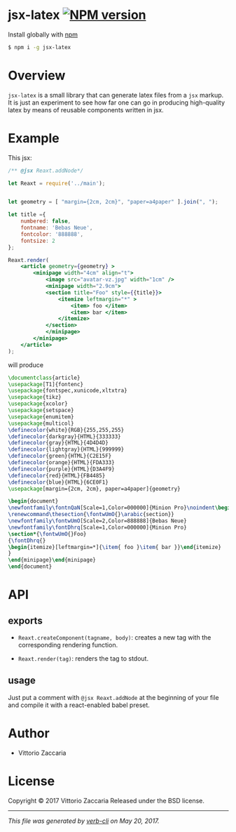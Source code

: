 # jsx-latex [![NPM version](https://badge.fury.io/js/jsx-latex.svg)](http://badge.fury.io/js/jsx-latex)

Install globally with [npm](https://www.npmjs.com/)

```sh
$ npm i -g jsx-latex
```

Overview
========

`jsx-latex` is a small library that can generate latex files from a
`jsx` markup. It is just an experiment to see how far one can go in
producing high-quality latex by means of reusable components written in
jsx.

Example
=======

This jsx:

``` jsx
/** @jsx Reaxt.addNode*/

let Reaxt = require('../main');


let geometry = [ "margin={2cm, 2cm}", "paper=a4paper" ].join(", ");

let title ={
    numbered: false,
    fontname: 'Bebas Neue',
    fontcolor: '888888',
    fontsize: 2
};

Reaxt.render(
    <article geometry={geometry} >
        <minipage width="4cm" align="t">
            <image src="avatar-vz.jpg" width="1cm" />
            <minipage width="2.9cm">
            <section title="Foo" style={{title}}>
                <itemize leftmargin="*" >
                    <item> foo </item>
                    <item> bar </item>
                </itemize>
            </section>
            </minipage>
        </minipage>
    </article>
);
```

will produce

``` latex
\documentclass{article}
\usepackage[T1]{fontenc}
\usepackage{fontspec,xunicode,xltxtra}
\usepackage{tikz}
\usepackage{xcolor}
\usepackage{setspace}
\usepackage{enumitem}
\usepackage{multicol}
\definecolor{white}{RGB}{255,255,255}
\definecolor{darkgray}{HTML}{333333}
\definecolor{gray}{HTML}{4D4D4D}
\definecolor{lightgray}{HTML}{999999}
\definecolor{green}{HTML}{C2E15F}
\definecolor{orange}{HTML}{FDA333}
\definecolor{purple}{HTML}{D3A4F9}
\definecolor{red}{HTML}{FB4485}
\definecolor{blue}{HTML}{6CE0F1}
\usepackage[margin={2cm, 2cm}, paper=a4paper]{geometry}

\begin{document}
\newfontfamily\fontnQaN[Scale=1,Color=000000]{Minion Pro}\noindent\begin{minipage}[t]{4cm}\fontnQaN{}\includegraphics[width=1cm]{avatar-vz.jpg}\newfontfamily\fontpkxK[Scale=1,Color=000000]{Minion Pro}\noindent\begin{minipage}[c]{2.9cm}\fontpkxK{}
\renewcommand\thesection{\fontwUmO{}\arabic{section}}
\newfontfamily\fontwUmO[Scale=2,Color=888888]{Bebas Neue}
\newfontfamily\fontDhrq[Scale=1,Color=000000]{Minion Pro}
\section*{\fontwUmO{}Foo}
{\fontDhrq{}
\begin{itemize}[leftmargin=*]{\item{ foo }\item{ bar }}\end{itemize}
}
\end{minipage}\end{minipage}
\end{document}
```

# API

<!-- Start main.js -->

## exports

* `Reaxt.createComponent(tagname, body)`: creates a new tag with
the corresponding rendering function.

* `Reaxt.render(tag)`: renders the tag to stdout.

## usage

Just put a comment with `@jsx Reaxt.addNode` at the
beginning of your file and compile it with a react-enabled
babel preset.

<!-- End main.js -->

# Author

* Vittorio Zaccaria

# License
Copyright © 2017 Vittorio Zaccaria
Released under the BSD license.

***

_This file was generated by [verb-cli](https://github.com/assemble/verb-cli) on May 20, 2017._

